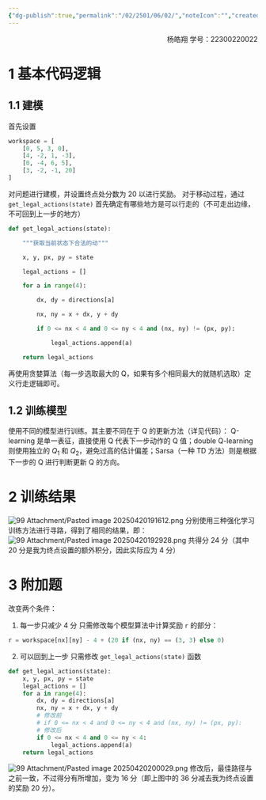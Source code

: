 ```yaml
---
{"dg-publish":true,"permalink":"/02/2501/06/02/","noteIcon":"","created":"2025-04-20T19:07","updated":"2025-07-01T13:38"}
---
```



<p align="right">杨皓翔
学号：22300220022</p>

# 1 基本代码逻辑
## 1.1 建模
首先设置
```python
workspace = [
    [0, 5, 3, 0],
    [4, -2, 1, -3],
    [0, -4, 6, 5],
    [3, -2, -1, 20]
]
```
对问题进行建模，并设置终点处分数为 20 以进行奖励。
对于移动过程，通过 `get_legal_actions(state)` 首先确定有哪些地方是可以行走的（不可走出边缘，不可回到上一步的地方）
```python
def get_legal_actions(state):

    """获取当前状态下合法的动"""

    x, y, px, py = state

    legal_actions = []

    for a in range(4):

        dx, dy = directions[a]

        nx, ny = x + dx, y + dy

        if 0 <= nx < 4 and 0 <= ny < 4 and (nx, ny) != (px, py):

            legal_actions.append(a)

    return legal_actions
```
再使用贪婪算法（每一步选取最大的 Q，如果有多个相同最大的就随机选取）定义行走逻辑即可。
## 1.2 训练模型
使用不同的模型进行训练。其主要不同在于 Q 的更新方法（详见代码）：
Q-learning 是单一表征，直接使用 Q 代表下一步动作的 Q 值；double Q-learning 则使用独立的 $Q_{1}$ 和 $Q_{2}$，避免过高的估计偏差；Sarsa（一种 TD 方法）则是根据下一步的 Q 进行判断更新 Q 的方向。
# 2 训练结果
![99 Attachment/Pasted image 20250420191612.png](/img/user/99%20Attachment/Pasted%20image%2020250420191612.png)
分别使用三种强化学习训练方法进行寻路，得到了相同的结果，即：
![99 Attachment/Pasted image 20250420192928.png](/img/user/99%20Attachment/Pasted%20image%2020250420192928.png)
共得分 24 分（其中 20 分是我为终点设置的额外积分，因此实际应为 4 分）
# 3 附加题
改变两个条件：
1. 每一步只减少 4 分
只需修改每个模型算法中计算奖励 `r` 的部分：
```python
r = workspace[nx][ny] - 4 + (20 if (nx, ny) == (3, 3) else 0)
```
2. 可以回到上一步
只需修改 `get_legal_actions(state)` 函数
```python
def get_legal_actions(state):
    x, y, px, py = state
    legal_actions = []
    for a in range(4):
        dx, dy = directions[a]
        nx, ny = x + dx, y + dy
        # 修改前
        # if 0 <= nx < 4 and 0 <= ny < 4 and (nx, ny) != (px, py): 
        # 修改后
        if 0 <= nx < 4 and 0 <= ny < 4:
            legal_actions.append(a)
    return legal_actions
```
![99 Attachment/Pasted image 20250420200029.png](/img/user/99%20Attachment/Pasted%20image%2020250420200029.png)
修改后，最佳路径与之前一致，不过得分有所增加，变为 16 分（即上图中的 36 分减去我为终点设置的奖励 20 分）。